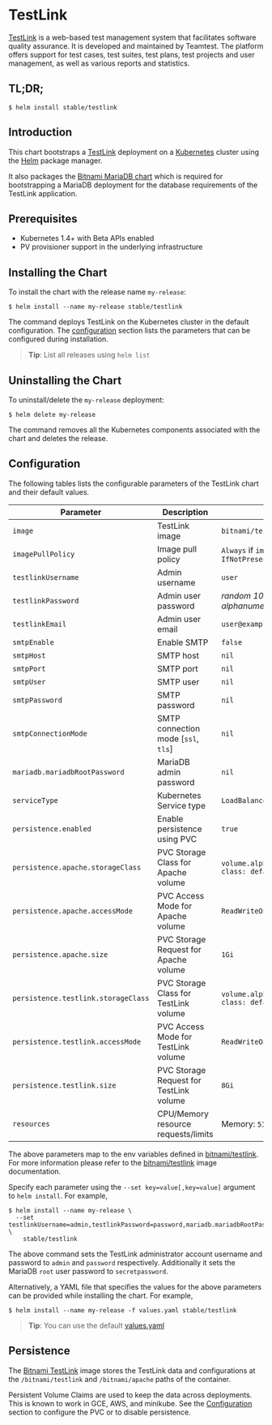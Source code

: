 # TestLink

[TestLink](http://www.testlink.org) is a web-based test management system that facilitates software quality assurance. It is developed and maintained by Teamtest. The platform offers support for test cases, test suites, test plans, test projects and user management, as well as various reports and statistics.

## TL;DR;

```console
$ helm install stable/testlink
```

## Introduction

This chart bootstraps a [TestLink](https://github.com/bitnami/bitnami-docker-testlink) deployment on a [Kubernetes](http://kubernetes.io) cluster using the [Helm](https://helm.sh) package manager.

It also packages the [Bitnami MariaDB chart](https://github.com/kubernetes/charts/tree/master/stable/mariadb) which is required for bootstrapping a MariaDB deployment for the database requirements of the TestLink application.

## Prerequisites

- Kubernetes 1.4+ with Beta APIs enabled
- PV provisioner support in the underlying infrastructure

## Installing the Chart

To install the chart with the release name `my-release`:

```console
$ helm install --name my-release stable/testlink
```

The command deploys TestLink on the Kubernetes cluster in the default configuration. The [configuration](#configuration) section lists the parameters that can be configured during installation.

> **Tip**: List all releases using `helm list`

## Uninstalling the Chart

To uninstall/delete the `my-release` deployment:

```console
$ helm delete my-release
```

The command removes all the Kubernetes components associated with the chart and deletes the release.

## Configuration

The following tables lists the configurable parameters of the TestLink chart and their default values.

| Parameter                             | Description                               | Default                                                   |
| ------------------------------------- | ----------------------------------------- | --------------------------------------------------------- |
| `image`                               | TestLink image                            | `bitnami/testlink:{VERSION}`                              |
| `imagePullPolicy`                     | Image pull policy                         | `Always` if `imageTag` is `latest`, else `IfNotPresent`   |
| `testlinkUsername`                    | Admin username                            | `user`                                                    |
| `testlinkPassword`                    | Admin user password                       | _random 10 character long alphanumeric string_            |
| `testlinkEmail`                       | Admin user email                          | `user@example.com`                                        |
| `smtpEnable`                          | Enable SMTP                               | `false`                                                   |
| `smtpHost`                            | SMTP host                                 | `nil`                                                     |
| `smtpPort`                            | SMTP port                                 | `nil`                                                     |
| `smtpUser`                            | SMTP user                                 | `nil`                                                     |
| `smtpPassword`                        | SMTP password                             | `nil`                                                     |
| `smtpConnectionMode`                  | SMTP connection mode [`ssl`, `tls`]       | `nil`                                                     |
| `mariadb.mariadbRootPassword`         | MariaDB admin password                    | `nil`                                                     |
| `serviceType`                         | Kubernetes Service type                   | `LoadBalancer`                                            |
| `persistence.enabled`                 | Enable persistence using PVC              | `true`                                                    |
| `persistence.apache.storageClass`     | PVC Storage Class for Apache volume       | `volume.alpha.kubernetes.io/storage-class: default`       |
| `persistence.apache.accessMode`       | PVC Access Mode for Apache volume         | `ReadWriteOnce`                                           |
| `persistence.apache.size`             | PVC Storage Request for Apache volume     | `1Gi`                                                     |
| `persistence.testlink.storageClass`   | PVC Storage Class for TestLink volume     | `volume.alpha.kubernetes.io/storage-class: default`       |
| `persistence.testlink.accessMode`     | PVC Access Mode for TestLink volume       | `ReadWriteOnce`                                           |
| `persistence.testlink.size`           | PVC Storage Request for TestLink volume   | `8Gi`                                                     |
| `resources`                           | CPU/Memory resource requests/limits       | Memory: `512Mi`, CPU: `300m`                              |

The above parameters map to the env variables defined in [bitnami/testlink](http://github.com/bitnami/bitnami-docker-testlink). For more information please refer to the [bitnami/testlink](http://github.com/bitnami/bitnami-docker-testlink) image documentation.

Specify each parameter using the `--set key=value[,key=value]` argument to `helm install`. For example,

```console
$ helm install --name my-release \
  --set testlinkUsername=admin,testlinkPassword=password,mariadb.mariadbRootPassword=secretpassword \
    stable/testlink
```

The above command sets the TestLink administrator account username and password to `admin` and `password` respectively. Additionally it sets the MariaDB `root` user password to `secretpassword`.

Alternatively, a YAML file that specifies the values for the above parameters can be provided while installing the chart. For example,

```console
$ helm install --name my-release -f values.yaml stable/testlink
```

> **Tip**: You can use the default [values.yaml](values.yaml)

## Persistence

The [Bitnami TestLink](https://github.com/bitnami/bitnami-docker-testlink) image stores the TestLink data and configurations at the `/bitnami/testlink` and `/bitnami/apache` paths of the container.

Persistent Volume Claims are used to keep the data across deployments. This is known to work in GCE, AWS, and minikube.
See the [Configuration](#configuration) section to configure the PVC or to disable persistence.

